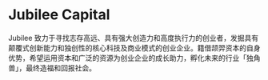 # 

# Jubilee Capital

Jubilee 致力于寻找志存高远、具有强大创造力和高度执行力的创业者，发掘具有颠覆式创新能力和独创性的核心科技及商业模式的创业企业。籍借颉羿资本的自身优势，希望运用资本和广泛的资源为创业企业的成长助力，孵化未来的行业「独角兽」，最终造福和回报社会。


